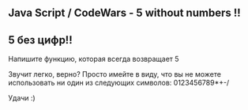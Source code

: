 ## Java Script / CodeWars -  5 without numbers !! ##

## 5 без цифр!!

Напишите функцию, которая всегда возвращает 5

Звучит легко, верно? Просто имейте в виду, что вы не можете использовать ни один из следующих символов: 0123456789*+-/

Удачи :)